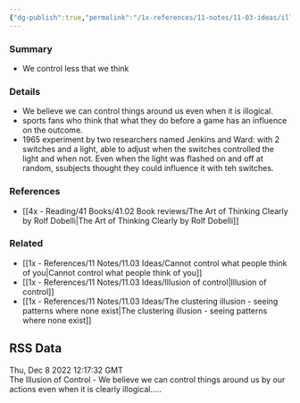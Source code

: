 ```yaml
---
{"dg-publish":true,"permalink":"/1x-references/11-notes/11-03-ideas/illusion-of-control/","title":"Illusion of control","created":"2022-12-08T20:38:34.000+03:00","updated":"2024-02-14T20:18:29.433+03:00"}
---
```



### Summary
- We control less that we think

### Details
- We believe we can control things around us even when it is illogical.
- sports fans who think that what they do before a game has an influence on the outcome.
- 1965 experiment by two researchers named Jenkins and Ward: with 2 switches and a light, able to adjust when the switches controlled the light and when not. Even when the light was flashed on and off at random, ssubjects thought they could influence it with teh switches.

### References
- [[4x - Reading/41 Books/41.02 Book reviews/The Art of Thinking Clearly by Rolf Dobelli\|The Art of Thinking Clearly by Rolf Dobelli]]
### Related
- [[1x - References/11 Notes/11.03 Ideas/Cannot control what people think of you\|Cannot control what people think of you]]
- [[1x - References/11 Notes/11.03 Ideas/Illusion of control\|Illusion of control]]
- [[1x - References/11 Notes/11.03 Ideas/The clustering illusion - seeing patterns where none exist\|The clustering illusion - seeing patterns where none exist]]

## RSS Data
<div class='date'>Thu, Dec 8 2022 12:17:32 GMT</div>
<div class='description'>The Illusion of Control - We believe we can control things around us by our actions even when it is clearly illogical.....</div>